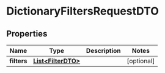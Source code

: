 

# DictionaryFiltersRequestDTO


## Properties

| Name | Type | Description | Notes |
|------------ | ------------- | ------------- | -------------|
|**filters** | [**List&lt;FilterDTO&gt;**](FilterDTO.md) |  |  [optional] |



